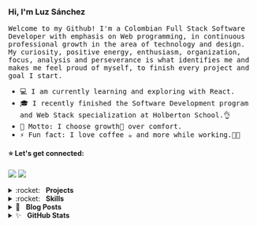 ### Hi, I'm Luz Sánchez
<p><samp> Welcome to my Github!
I'm a Colombian Full Stack Software Developer with emphasis on Web programming, in continuous professional growth in the area of technology and design. My curiosity, positive energy, enthusiasm, organization, focus, analysis and perseverance is what identifies me and makes me feel proud of myself, to finish every project and goal I start.</samp></p>

+ <samp>💻 I am currently learning and exploring with React.
+ <samp>🎓 I recently finished the Software Development program and Web Stack specialization at Holberton School.👌
+ <samp>🎯 Motto: I choose growth🌱 over comfort.
+ <samp>⚡ Fun fact: I love coffee ☕ and more while working.👩‍💻



#### :star: Let's get connected:

[<img src="https://img.shields.io/badge/LuzSanchez-%230077B5.svg?&style=flat-square&logo=linkedin&logoColor=white"/>](https://www.linkedin.com/in/luzsanchezb/)
[<img src="https://img.shields.io/badge/@LuzSanchezB-%231da1f2.svg?&style=flat-square&logo=twitter&logoColor=white"/>](https://twitter.com/LuzSanchezB)

<details>
  <summary>:rocket:&nbsp;&nbsp;&nbsp;<b>Projects</b></summary>
	<br/>

  #### :globe_with_meridians: Course Projects

  ##### Developed for training

  :muscle: 

  #### :books: Holberton School - Projects
  :school:
 
  #### :computer: Other repositories
</details>

<details>
	<summary>:rocket:&nbsp;&nbsp;&nbsp;<b>Skills</b></summary>
	<br/>
	<img src="https://img.shields.io/badge/python-%233a75a5.svg?&style=for-the-badge&logo=python&logoColor=white" alt="Python"/>
	<img src="https://img.shields.io/badge/javascript%20-%23323330.svg?&style=for-the-badge&logo=javascript&logoColor=%23f7de1e" alt="JavaScript"/>
	<img src="https://img.shields.io/badge/html5-%23e34f26.svg?&style=for-the-badge&logo=html5&logoColor=white" alt="HTML5"/>
	<img src="https://img.shields.io/badge/css3-%233573b5.svg?&style=for-the-badge&logo=css3&logoColor=white" alt="CSS3"/>
	<img src="https://img.shields.io/badge/node%2Ejs-%2362af43.svg?&style=for-the-badge&logo=node.js&logoColor=white" alt="NodeJS"/>
	<img src="https://img.shields.io/badge/react-%2300c4e6.svg?&style=for-the-badge&logo=react&logoColor=white" alt="React"/>
	<img src="https://img.shields.io/badge/git-%23fc6d26.svg?&style=for-the-badge&logo=git&logoColor=white" alt="Git"/>
</details>

<details>
	<summary>📝&nbsp;&nbsp;&nbsp;<b>Blog Posts</b></summary>
	<br/>
	<ul>
		<li>
			<a href=""></a>
		</li>
		<li>
			<a href=""></a>
		</li>
		<li>
			<a href=""></a>
		</li>
		<li>
			<a href=""></a>
		</li>
	</ul>
</details>

<details>
	<summary>✨&nbsp;&nbsp;&nbsp;<b>GitHub Stats</b></summary>
	<br/>	
	<img src="https://jf-gh-stats.vercel.app/api/top-langs/?username=zulsb&layout=compact&hide=java&title_color=afc2ef&icon_color=afc2ef&theme=react" alt="GitHub Top Languages" align="top"/>
</details>
